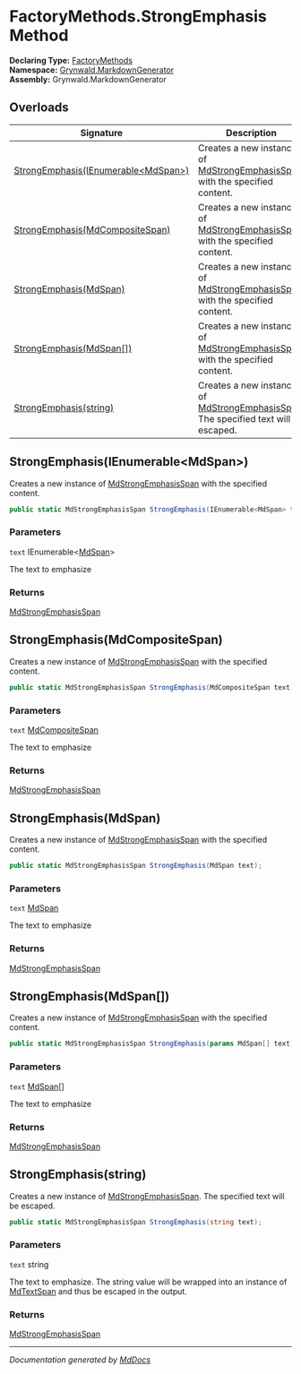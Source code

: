 ﻿<!--  
  <auto-generated>   
    The contents of this file were generated by a tool.  
    Changes to this file may be list if the file is regenerated  
  </auto-generated>   
-->

# FactoryMethods.StrongEmphasis Method

**Declaring Type:** [FactoryMethods](../index.md)  
**Namespace:** [Grynwald.MarkdownGenerator](../../index.md)  
**Assembly:** Grynwald.MarkdownGenerator

## Overloads

| Signature                                                                 | Description                                                                                                                |
| ------------------------------------------------------------------------- | -------------------------------------------------------------------------------------------------------------------------- |
| [StrongEmphasis(IEnumerable\<MdSpan\>)](#strongemphasisienumerablemdspan) | Creates a new instance of [MdStrongEmphasisSpan](../../MdStrongEmphasisSpan/index.md) with the specified content.          |
| [StrongEmphasis(MdCompositeSpan)](#strongemphasismdcompositespan)         | Creates a new instance of [MdStrongEmphasisSpan](../../MdStrongEmphasisSpan/index.md) with the specified content.          |
| [StrongEmphasis(MdSpan)](#strongemphasismdspan)                           | Creates a new instance of [MdStrongEmphasisSpan](../../MdStrongEmphasisSpan/index.md) with the specified content.          |
| [StrongEmphasis(MdSpan\[\])](#strongemphasismdspan)                       | Creates a new instance of [MdStrongEmphasisSpan](../../MdStrongEmphasisSpan/index.md) with the specified content.          |
| [StrongEmphasis(string)](#strongemphasisstring)                           | Creates a new instance of [MdStrongEmphasisSpan](../../MdStrongEmphasisSpan/index.md). The specified text will be escaped. |

## StrongEmphasis(IEnumerable\<MdSpan\>)

Creates a new instance of [MdStrongEmphasisSpan](../../MdStrongEmphasisSpan/index.md) with the specified content.

```csharp
public static MdStrongEmphasisSpan StrongEmphasis(IEnumerable<MdSpan> text);
```

### Parameters

`text`  IEnumerable\<[MdSpan](../../MdSpan/index.md)\>

The text to emphasize

### Returns

[MdStrongEmphasisSpan](../../MdStrongEmphasisSpan/index.md)

## StrongEmphasis(MdCompositeSpan)

Creates a new instance of [MdStrongEmphasisSpan](../../MdStrongEmphasisSpan/index.md) with the specified content.

```csharp
public static MdStrongEmphasisSpan StrongEmphasis(MdCompositeSpan text);
```

### Parameters

`text`  [MdCompositeSpan](../../MdCompositeSpan/index.md)

The text to emphasize

### Returns

[MdStrongEmphasisSpan](../../MdStrongEmphasisSpan/index.md)

## StrongEmphasis(MdSpan)

Creates a new instance of [MdStrongEmphasisSpan](../../MdStrongEmphasisSpan/index.md) with the specified content.

```csharp
public static MdStrongEmphasisSpan StrongEmphasis(MdSpan text);
```

### Parameters

`text`  [MdSpan](../../MdSpan/index.md)

The text to emphasize

### Returns

[MdStrongEmphasisSpan](../../MdStrongEmphasisSpan/index.md)

## StrongEmphasis(MdSpan\[\])

Creates a new instance of [MdStrongEmphasisSpan](../../MdStrongEmphasisSpan/index.md) with the specified content.

```csharp
public static MdStrongEmphasisSpan StrongEmphasis(params MdSpan[] text);
```

### Parameters

`text`  [MdSpan](../../MdSpan/index.md)\[\]

The text to emphasize

### Returns

[MdStrongEmphasisSpan](../../MdStrongEmphasisSpan/index.md)

## StrongEmphasis(string)

Creates a new instance of [MdStrongEmphasisSpan](../../MdStrongEmphasisSpan/index.md). The specified text will be escaped.

```csharp
public static MdStrongEmphasisSpan StrongEmphasis(string text);
```

### Parameters

`text`  string

The text to emphasize.  The string value will be wrapped into an instance of [MdTextSpan](../../MdTextSpan/index.md) and thus be escaped in the output.

### Returns

[MdStrongEmphasisSpan](../../MdStrongEmphasisSpan/index.md)

___

*Documentation generated by [MdDocs](https://github.com/ap0llo/mddocs)*
